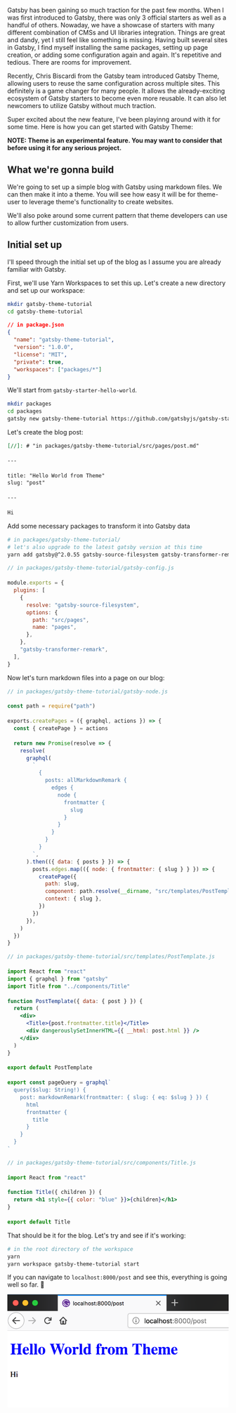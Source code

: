 Gatsby has been gaining so much traction for the past few months. When I was first introduced to Gatsby, there was only 3 official starters as well as a handful of others. Nowaday, we have a showcase of starters with many different combination of CMSs and UI libraries integration. Things are great and dandy, yet I still feel like something is missing. Having built several sites in Gatsby, I find myself installing the same packages, setting up page creation, or adding some configuration again and again. It's repetitive and tedious. There are rooms for improvement.

Recently, Chris Biscardi from the Gatsby team introduced Gatsby Theme, allowing users to reuse the same configuration across multiple sites. This definitely is a game changer for many people. It allows the already-exciting ecosystem of Gatsby starters to become even more reusable. It can also let newcomers to utilize Gatsby without much traction.

Super excited about the new feature, I've been playinng around with it for some time. Here is how you can get started with Gatsby Theme:

**NOTE: Theme is an experimental feature. You may want to consider that before using it for any serious project.**

## What we're gonna build

We're going to set up a simple blog with Gatsby using markdown files. We can then make it into a theme. You will see how easy it will be for theme-user to leverage theme's functionality to create websites.

We'll also poke around some current pattern that theme developers can use to allow further customization from users.

## Initial set up

I'll speed through the initial set up of the blog as I assume you are already familiar with Gatsby.

First, we'll use Yarn Workspaces to set this up. Let's create a new directory and set up our workspace:

```sh
mkdir gatsby-theme-tutorial
cd gatsby-theme-tutorial
```

```json
// in package.json
{
  "name": "gatsby-theme-tutorial",
  "version": "1.0.0",
  "license": "MIT",
  "private": true,
  "workspaces": ["packages/*"]
}
```

We'll start from `gatsby-starter-hello-world`.

```sh
mkdir packages
cd packages
gatsby new gatsby-theme-tutorial https://github.com/gatsbyjs/gatsby-starter-hello-world
```

Let's create the blog post:

```md
[//]: # "in packages/gatsby-theme-tutorial/src/pages/post.md"

---

title: "Hello World from Theme"
slug: "post"

---

Hi
```

Add some necessary packages to transform it into Gatsby data

```sh
# in packages/gatsby-theme-tutorial/
# let's also upgrade to the latest gatsby version at this time
yarn add gatsby@^2.0.55 gatsby-source-filesystem gatsby-transformer-remark
```

```js
// in packages/gatsby-theme-tutorial/gatsby-config.js

module.exports = {
  plugins: [
    {
      resolve: "gatsby-source-filesystem",
      options: {
        path: "src/pages",
        name: "pages",
      },
    },
    "gatsby-transformer-remark",
  ],
}
```

Now let's turn markdown files into a page on our blog:

```js
// in packages/gatsby-theme-tutorial/gatsby-node.js

const path = require("path")

exports.createPages = ({ graphql, actions }) => {
  const { createPage } = actions

  return new Promise(resolve => {
    resolve(
      graphql(
        `
          {
            posts: allMarkdownRemark {
              edges {
                node {
                  frontmatter {
                    slug
                  }
                }
              }
            }
          }
        `,
      ).then(({ data: { posts } }) => {
        posts.edges.map(({ node: { frontmatter: { slug } } }) => {
          createPage({
            path: slug,
            component: path.resolve(__dirname, "src/templates/PostTemplate.js"),
            context: { slug },
          })
        })
      }),
    )
  })
}
```

```jsx
// in packages/gatsby-theme-tutorial/src/templates/PostTemplate.js

import React from "react"
import { graphql } from "gatsby"
import Title from "../components/Title"

function PostTemplate({ data: { post } }) {
  return (
    <div>
      <Title>{post.frontmatter.title}</Title>
      <div dangerouslySetInnerHTML={{ __html: post.html }} />
    </div>
  )
}

export default PostTemplate

export const pageQuery = graphql`
  query($slug: String!) {
    post: markdownRemark(frontmatter: { slug: { eq: $slug } }) {
      html
      frontmatter {
        title
      }
    }
  }
`
```

```jsx
// in packages/gatsby-theme-tutorial/src/components/Title.js

import React from "react"

function Title({ children }) {
  return <h1 style={{ color: "blue" }}>{children}</h1>
}

export default Title
```

That should be it for the blog. Let's try and see if it's working:

```sh
# in the root directory of the workspace
yarn
yarn workspace gatsby-theme-tutorial start
```

If you can navigate to `localhost:8000/post` and see this, everything is going well so far. 🎉

![blog](./sample-blog.png)
